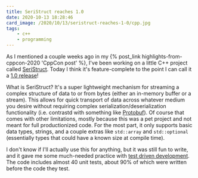 ```yaml
---
title: SeriStruct reaches 1.0
date: 2020-10-13 18:28:46
card_image: /2020/10/13/seristruct-reaches-1-0/cpp.jpg
tags:
    - c++
    - programming
---
```

As I mentioned a couple weeks ago in my {% post_link highlights-from-cppcon-2020 'CppCon post' %}, I've been working on a little C++ project called [SeriStruct](https://git.taxes.dev/taxes/SeriStruct). Today I think it's feature-complete to the point I can call it a [1.0 release](https://git.taxes.dev/taxes/SeriStruct/releases/tag/1.0)!

What is SeriStruct? It's a super lightweight mechanism for streaming a complex structure of data to or from bytes (either an in-memory buffer or a stream). This allows for quick transport of data across whatever medium you desire without requiring complex serialization/deserialization functionality (i.e. contrastd with something like [Protobuf](https://developers.google.com/protocol-buffers)). Of course that comes with other limitations, mostly because this was a pet project and not meant for full productionized code. For the most part, it only supports basic data types, strings, and a couple extras like `std::array` and `std::optional` (essentially types that could have a known size at compile time).

I don't know if I'll actually use this for anything, but it was still fun to write, and it gave me some much-needed practice with [test driven development](https://www.agilealliance.org/glossary/tdd/). The code includes almost 40 unit tests, about 90% of which were written before the code they test.